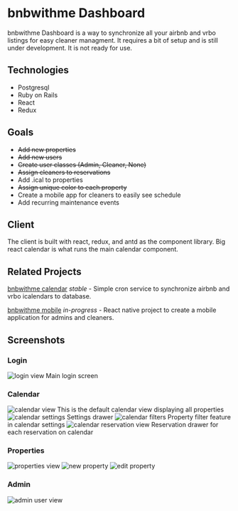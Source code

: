 # bnbwithme Dashboard

bnbwithme Dashboard is a way to synchronize all your airbnb and vrbo listings for easy cleaner managment. It requires a bit of setup and is still under development. It is not ready for use.

## Technologies

* Postgresql
* Ruby on Rails
* React
* Redux

## Goals

* ~~Add new properties~~
* ~~Add new users~~
* ~~Create user classes (Admin, Cleaner, None)~~
* ~~Assign cleaners to reservations~~
* Add .ical to properties
* ~~Assign unique color to each property~~
* Create a mobile app for cleaners to easily see schedule
* Add recurring maintenance events

## Client

The client is built with react, redux, and antd as the component library. Big react calendar is what runs the main calendar component.

## Related Projects

[bnbwithme calendar](https://github.com/greasysock/bnbwithme-calendar) *stable* - Simple cron service to synchronize airbnb and vrbo icalendars to database.

[bnbwithme mobile](https://github.com/greasysock/bnbwithme-mobile) *in-progress* - React native project to create a mobile application for admins and cleaners.

## Screenshots

### Login

![login view](screenshots/login.png) Main login screen

### Calendar

![calendar view](screenshots/calendar/calendarview.png) This is the default calendar view displaying all properties
![calendar settings](screenshots/calendar/calendarsettings.png) Settings drawer
![calendar filters](screenshots/calendar/calendarpropertyfilters.png) Property filter feature in calendar settings
![calendar reservation view](screenshots/calendar/reservationdrawer.png) Reservation drawer for each reservation on calendar

### Properties

![properties view](screenshots/properties/propertyview.png)
![new property](screenshots/properties/newproperty.png)
![edit property](screenshots/properties/editproperty.png)
### Admin

![admin user view](screenshots/adminusers.png)
